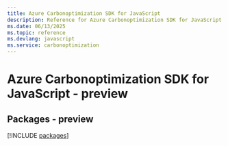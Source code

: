 ```yaml
---
title: Azure Carbonoptimization SDK for JavaScript
description: Reference for Azure Carbonoptimization SDK for JavaScript
ms.date: 06/13/2025
ms.topic: reference
ms.devlang: javascript
ms.service: carbonoptimization
---
```

# Azure Carbonoptimization SDK for JavaScript - preview
## Packages - preview
[!INCLUDE [packages](carbonoptimization-index.md)]